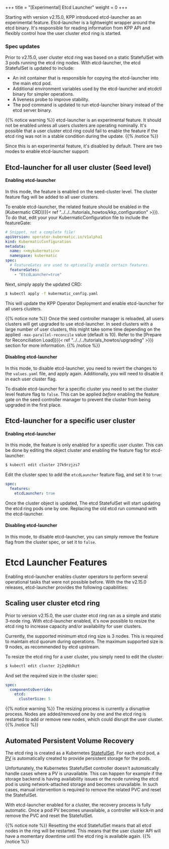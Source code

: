 +++
title = "[Experimental] Etcd Launcher"
weight = 0
+++

Starting with version v2.15.0, KPP introduced etcd-launcher as an experimental feature. Etcd-launcher is a lightweight wrapper around the etcd binary. It's responsible for reading information from KPP API and flexibly control how the user cluster etcd ring is started.

### Spec updates
Prior to v2.15.0, user cluster etcd ring was based on a static StatefulSet with 3 pods running the etcd ring nodes.
With etcd-launcher, the etcd StatefulSet is updated to include:
- An init container that is responsible for copying the etcd-launcher into the main etcd pod.
- Additional environment variables used by the etcd-launcher and etcdctl binary for simpler operations.
- A liveness probe to improve stability.
- The pod command is updated to run etcd-launcher binary instead of the etcd server binary.

{{% notice warning %}}
etcd-launcher is an experimental feature. It should not be enabled unless all users clusters are operating nominally. It's possible that a user cluster etcd ring could fail to enable the feature if the etcd ring was not in a stable condition during the update.
{{% /notice %}}

Since this is an experimental feature, it's disabled by default. There are two modes to enable etcd-launcher support:

## Etcd-launcher for all user cluster (Seed level)

#### Enabling etcd-launcher
In this mode, the feature is enabled on the seed-cluster level. The cluster feature flag will be added to all user clusters.

To enable etcd-launcher, the related feature should be enabled in the [Kubermatic CRD]({{< ref "../../../tutorials_howtos/kkp_configuration" >}}). To do that, edit your your KubermaticConfiguration file to include the featureGate:

```yaml
# Snippet, not a complete file!
apiVersion: operator.kubermatic.io/v1alpha1
kind: KubermaticConfiguration
metadata:
  name: <<mykubermatic>>
  namespace: kubermatic
spec:
  # FeatureGates are used to optionally enable certain features.
  featureGates:
    - "EtcdLauncher=true"
```

Next, simply apply the updated CRD:

```bash
$ kubectl apply -f kubermatic_config.yaml
```

This will update the KPP Operator Deployment and enable etcd-launcher for all users clusters.

{{% notice note %}}
Once the seed controller manager is reloaded, all users clusters will get upgraded to use etcd-launcher. In seed clusters with a large number of user clusters, this might take some time depending on the applied `-max-parallel-reconcile` value (default is 10). Refer to the [Prepare for Reconciliation Load]({{< ref "../../../tutorials_howtos/upgrading" >}}) section for more information.
{{% /notice %}}


#### Disabling etcd-launcher
In this mode, to disable etcd-launcher, you need to revert the changes to the `values.yaml` file, and apply again. Additionally, you will need to disable it in each user cluster flag.

To disable etcd-launcher for a specific cluster you need to set the cluster level feature flag to `false`. This can be applied _before_ enabling the feature gate on the seed controller manager to prevent the cluster from being upgraded in the first place.


## Etcd-launcher for a specific user cluster

#### Enabling etcd-launcher
In this mode, the feature is only enabled for a specific user cluster. This can be done by editing the object cluster and enabling the feature flag for etcd-launcher:

```bash
$ kubectl edit cluster 27k9rzjzs7
```

Edit the cluster spec to add the `etcdLauncher` feature flag, and set it to `true`:

```yaml
spec:
  features:
    etcdLauncher: true
```

Once the cluster object is updated, The etcd StatefulSet will start updating the etcd ring pods one by one. Replacing the old etcd run command with the etcd-launcher.

#### Disabling etcd-launcher
In this mode, to disable etcd-launcher, you can simply remove the feature flag from the cluster spec, or set it to `false`.


# Etcd Launcher Features
Enabling etcd-launcher enables cluster operators to perform several operational tasks that were not possible before. With the the v2.15.0 releases, etcd-launcher provides the following capabilities:

## Scaling user cluster etcd ring
Prior to version v2.15.0, the user cluster etcd ring ran as a simple and static 3-node ring. With etcd-launcher enabled, it's now possible to resize the etcd ring to increase capacity and/or availability for user clusters.

Currently, the supported minimum etcd ring size is 3 nodes. This is required to maintain etcd quorum during operations. The maximum supported size is 9 nodes, as recommended by etcd upstream.

To resize the etcd ring for a user cluster, you simply need to edit the cluster:

```bash
$ kubectl edit cluster 2j2q98dkzt
```

And set the required size in the cluster spec:

```yaml
spec:
  componentsOverride:
    etcd:
      clusterSize: 5
```

{{% notice warning %}}
The resizing process is currently a disruptive process. Nodes are added/removed one by one and the etcd ring is restarted to add or remove new nodes, which could disrupt the user cluster.
{{% /notice %}}

## Automated Persistent Volume Recovery
The etcd ring is created as a Kubernetes [StatefulSet](https://kubernetes.io/docs/tutorials/stateful-application/basic-stateful-set/). For each etcd pod, a [PV](https://kubernetes.io/docs/concepts/storage/persistent-volumes/) is automatically created to provide persistent storage for the pods.

Unfortunately, the Kubernetes StatefulSet controller doesn't automatically handle cases where a PV is unavailable. This can happen for example if the storage backend is having availability issues or the node running the etcd pod is using network-attached storage and becomes unavailable. In such cases, manual intervention is required to remove the related PVC and reset the StatefulSet.

With etcd-launcher enabled for a cluster, the recovery process is fully automatic. Once a pod PV becomes unavailable, a controller will kick-in and remove the PVC and reset the StatefulSet.

{{% notice note %}}
Resetting the etcd StatefulSet means that all etcd nodes in the ring will be restarted. This means that the user cluster API will have a momentary downtime until the etcd ring is available again.
{{% /notice %}}

